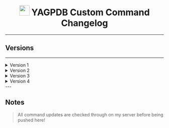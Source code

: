 <h1 align="center"><img src="https://yagpdb.xyz/static/img/logo_y.png" height=32px width=32px></img>&nbspYAGPDB Custom Command Changelog</h1>


---

## Versions

---

<details>
<summary>Version 1</summary>

- **V1**  
	**•** [`V1.0`](https://github.com/Ranger-4297/YAGPDB-ccs/releases/tag/V1) - Oudated (04 Jan 21).  
	**•** [`V1.4`](https://github.com/Ranger-4297/YAGPDB-ccs/releases/tag/V1.4) - Oudated (15 Feb 21).  
	**•** [`v1.7`](https://github.com/Ranger-4297/YAGPDB-ccs/releases/tag/V1.7) - Oudated (21 Aug 21).
</details>

<details>
	<summary>Version 2</summary>

- **V2**
	**•** [`V2`](https://github.com/Ranger-4297/YAGPDB-ccs/releases/tag/V2) - Oudated (24 Oct 21).  
	**•** [`V2.4`](https://github.com/Ranger-4297/YAGPDB-ccs/releases/tag/V2.4) - Oudated (06 Dec 21).  
</details>

<details>
	<summary>Version 3</summary>

- **V3**
	**•** [`V3`](https://github.com/Ranger-4297/YAGPDB-ccs/releases/tag/V3) - Outdated (12 Dec 21).  
</details>

<details>
	<summary>Version 4</summary>

- **V4**
	**•** [`V4`](https://github.com/Ranger-4297/YAGPDB-ccs/releases/tag/V4) - Oudated (11 Aug 22).
	**•** [`V4.3`](https://github.com/Ranger-4297/YAGPDB-ccs/releases/tag/V4) - Current (17 Aug 22).
</details>
---

## Notes
> All command updates are checked through on my server before being pushed here!